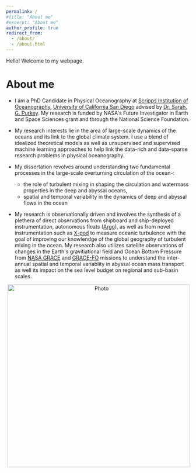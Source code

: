 ```yaml
---
permalink: /
#title: "About me"
#excerpt: "About me"
author_profile: true
redirect_from: 
  - /about/
  - /about.html
---
```


Hello! Welcome to my webpage.  <br />   
 
# About me
 
* I am a PhD Candidate in Physical Oceanography at [Scripps Institution of Oceanography](https://scripps.ucsd.edu/), [University of California San Diego](https://ucsd.edu) advised by [Dr. Sarah. G. Purkey](https://spurkey.scrippsprofiles.ucsd.edu/). My research is funded by NASA's Future Investigator in Earth and Space Sciences grant and through the National Science Foundation.
 
* My research interests lie in the area of large-scale dynamics of the oceans and its link to the global climate system. I use a blend of idealized theoretical models as well as unsupervised and supervised machine learning approaches to help link the data-rich and data-sparse research problems in physical oceanography.
 
* My dissertation revolves around understanding two fundamental processes in the large-scale overturning circulation of the ocean-: 
  - the role of turbulent mixing in shaping the circulation and watermass properties in the deep and abyssal oceans,  
  - spatial and temporal variability in the dynamics of deep and abyssal flows in the ocean
 
 * My research is observationally driven and involves the synthesis of a plethera of direct observations from shipboard and ship-deployed instrumentation, autonomous floats ([Argo](https://argo.ucsd.edu)), as well as from novel instrumentation such as [X-pod](http://mixing.coas.oregonstate.edu/research/instrumentation/) to measure oceanic turbulence with the goal of improving our knowlendge of the global geography of turbulent mixing in the ocean. My research also utilizes satellite observations of changes in the Earth's gravitiational field and Ocean Bottom Pressure from [NASA GRACE](https://www.nasa.gov/mission_pages/Grace/index.html) and [GRACE-FO](https://www.nasa.gov/mission_pages/Grace/index.html) missions to understand the inter-annual spatial and temporal variablity in abyssal ocean mass transport as well its impact on the sea level budget on regional and sub-basin scales.
 
<p align="center">
  <img src="https://ratnaksha.github.io/files/logo_img.png?raw=true" alt="Photo" style="width: 500px;"/> 
</p>
 
 

